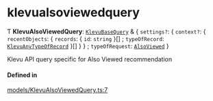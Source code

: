 # klevualsoviewedquery
      
Ƭ **KlevuAlsoViewedQuery**: [`KlevuBaseQuery`](klevubasequery.md) & { `settings?`: { `context?`: { `recentObjects`: { `records`: { `id`: `string`  }[] ; `typeOfRecord`: [`KlevuAnyTypeOfRecord`](klevuanytypeofrecord.md)  }[]  }  } ; `typeOfRequest`: [`AlsoViewed`](enums/KlevuTypeOfRequest.md#alsoviewed)  }

Klevu API query specific for Also Viewed recommendation

#### Defined in

[models/KlevuAlsoViewedQuery.ts:7](https://github.com/klevultd/frontend-sdk/blob/1b37b18/packages/klevu-core/src/models/KlevuAlsoViewedQuery.ts#L7)

